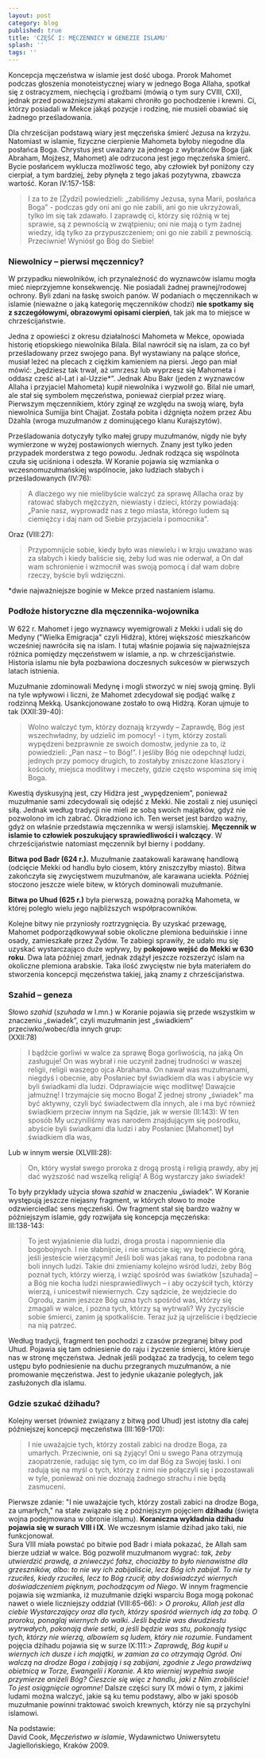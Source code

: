```yaml
---
layout: post
category: blog
published: true
title: 'CZĘŚĆ I: MĘCZENNICY W GENEZIE ISLAMU'
splash: ''
tags: ''
---
```

Koncepcja męczeństwa w islamie jest dość uboga. Prorok Mahomet podczas głoszenia monoteistycznej wiary w jednego Boga Allaha, spotkał się z ostracyzmem, niechęcią i groźbami (mówią o tym sury CVIII, CXI), jednak przed poważniejszymi atakami chroniło go pochodzenie i krewni. Ci, którzy posiadali w Mekce jakąś pozycje i rodzinę, nie musieli obawiać się żadnego prześladowania.

<!--more-->

Dla chrześcijan podstawą wiary jest męczeńska śmierć Jezusa na krzyżu. Natomiast w islamie, fizyczne cierpienie Mahometa byłoby niegodne dla posłańca Boga. Chrystus jest uważany za jednego z wybrańców Boga (jak Abraham, Mojżesz, Mahomet) ale odrzucona jest jego męczeńska śmierć. Bycie posłańcem wyklucza możliwość tego, aby człowiek był poniżony czy cierpiał, a tym bardziej, żeby płynęła z tego jakaś pozytywna, zbawcza wartość.
Koran IV:157-158:

> I za to że [Żydzi] powiedzieli: „zabiliśmy Jezusa, syna Marii, posłańca Boga” - podczas gdy oni ani go nie zabili, ani go nie ukrzyżowali, tylko im się tak zdawało. I zaprawdę ci, którzy się różnią w tej sprawie, są z pewnością w zwątpieniu; oni nie mają o tym żadnej wiedzy, idą tylko za przypuszczeniem; oni go nie zabili z pewnością. Przeciwnie! Wyniósł go Bóg do Siebie!

### Niewolnicy – pierwsi męczennicy?

W przypadku niewolników, ich przynależność do wyznawców islamu mogła mieć nieprzyjemne konsekwencję. Nie posiadali żadnej prawnej/rodowej ochrony. Byli zdani na łaskę swoich panów.
W podaniach o męczennikach w islamie (nieważne o jaką kategorię męczenników chodzi) **nie spotkamy się z szczegółowymi, obrazowymi opisami cierpień**, tak jak ma to miejsce w chrześcijaństwie.

Jedna z opowieści z okresu działalności Mahometa w Mekce, opowiada historię etiopskiego niewolnika Bilala. Bilal nawrócił się na islam, za co był prześladowany przez swojego pana. Był wystawiany na palące słońce, musiał leżeć na plecach z ciężkim kamieniem na piersi. Jego pan miał mówić: „będziesz tak trwał, aż umrzesz lub wyprzesz się Mahometa i oddasz cześć al-Lat i al-Uzzie*”. Jednak Abu Bakr (jeden z wyznawców Allaha i przyjaciel Mahometa) kupił niewolnika i wyzwolił go. Bilal nie umarł, ale stał się symbolem męczeństwa, ponieważ cierpiał przez wiarę.
Pierwszym męczennikiem, który zginął ze względu na swoją wiarę, była niewolnica Sumijja bint Chajjat. Została pobita i dźgnięta nożem przez Abu Dżahla (wroga muzułmanów z dominującego klanu Kurajszytów).

Prześladowania dotyczyły tylko małej grupy muzułmanów, nigdy nie były wymierzone w wyżej postawionych wiernych. Znany jest tylko jeden przypadek morderstwa z tego powodu. Jednak rodząca się wspólnota czuła się uciśniona i odeszła.
W Koranie pojawia się wzmianka o wczesnomuzułmańskiej wspólnocie, jako ludziach słabych i prześladowanych (IV:76): 

> A dlaczego wy nie mielibyście walczyć za sprawę Allacha oraz by ratować słabych mężczyzn, niewiasty i dzieci, którzy powiadają: „Panie nasz, wyprowadź nas z tego miasta, którego ludem są ciemiężcy i daj nam od Siebie przyjaciela i pomocnika".

Oraz (VIII:27): 

> Przypomnijcie sobie, kiedy było was niewielu i w kraju uważano was za słabych i kiedy baliście się, żeby lud was nie oderwał, a On dał wam schronienie i wzmocnił was swoją pomocą i dał wam dobre rzeczy, byście byli wdzięczni.

*dwie najważniejsze boginie w Mekce przed nastaniem islamu. 

### Podłoże historyczne dla męczennika-wojownika
W 622 r. Mahomet i jego wyznawcy wyemigrowali z Mekki i udali się do Medyny ("Wielka Emigracja" czyli Hidżra), której większość mieszkańców wcześniej nawróciła się na islam. I tutaj właśnie pojawia się najważniejsza różnica pomiędzy męczeństwem w islamie, a np. w chrześcijaństwie. Historia islamu nie była pozbawiona doczesnych sukcesów w pierwszych latach istnienia. 

Muzułmanie zdominowali Medynę i mogli stworzyć w niej swoją gminę. Byli na tyle wpływowi i liczni, że Mahomet zdecydował się podjąć walkę z rodzinną Mekką. Usankcjonowane zostało to ową Hidżrą. 
Koran ujmuje to tak (XXII:39-40):

> Wolno walczyć tym, którzy doznają krzywdy – Zaprawdę, Bóg jest wszechwładny, by udzielić im pomocy! - i tym, którzy zostali wypędzeni bezprawnie ze swoich domostw, jedynie za to, iż powiedzieli: „Pan nasz – to Bóg!”. I jeśliby Bóg nie odepchnął ludzi, jednych przy pomocy drugich, to zostałyby zniszczone klasztory i kościoły, miejsca modlitwy i meczety, gdzie często wspomina się imię Boga.

Kwestią dyskusyjną jest, czy Hidżra jest „wypędzeniem”, ponieważ muzułmanie sami zdecydowali się odejść z Mekki. Nie zostali z niej usunięci siłą. Jednak według tradycji nie mieli ze sobą swoich majątków, gdyż nie pozwolono im ich zabrać. Okradziono ich.
Ten werset jest bardzo ważny, gdyż on właśnie przedstawia męczennika w wersji islamskiej. **Męczennik w islamie to człowiek poszukujący sprawiedliwości i walczący**. W chrześcijaństwie natomiast męczennik był bierny i poddany.

**Bitwa pod Badr (624 r.).** Muzułmanie zaatakowali karawanę handlową (odcięcie Mekki od handlu było ciosem, który zniszczyłby miasto). Bitwa zakończyła się zwycięstwem muzułmanów, ale karawana uciekła. Później stoczono jeszcze wiele bitew, w których dominowali muzułmanie.

**Bitwa po Uhud (625 r.)** była pierwszą, poważną porażką Mahometa, w której poległo wielu jego najbliższych współpracowników.   

Kolejne bitwy nie przyniosły roztrzygnięcia. By uzyskać przewagę, Mahomet podporządkowywał sobie okoliczne plemiona beduińskie i inne osady, zamieszkałe przez Żydów. Te zabiegi sprawiły, że udało mu się uzyskać wystarczająco duże wpływy, by **pokojowo wejść do Mekki w 630 roku**. Dwa lata później zmarł, jednak zdążył jeszcze rozszerzyć islam na okoliczne plemiona arabskie.
Taka ilość zwycięstw nie była materiałem do stworzenia koncepcji męczeństwa takiej, jaką znamy z chrześcijaństwa.  

### Szahid – geneza
Słowo _szahid_ (_szuhada_ w l.mn.) w Koranie pojawia się przede wszystkim w znaczeniu „świadek”, czyli muzułmanin jest „świadkiem” przeciwko/wobec/dla innych grup:  
(XXII:78) 

> I bądźcie gorliwi w walce za sprawę Boga gorliwością, na jaką On zasługuje! On was wybrał i nie uczynił żadnej trudności w waszej religii, religii waszego ojca Abrahama. On nawał was muzułmanami, niegdyś i obecnie, aby Posłaniec był świadkiem dla was i abyście wy byli świadkami dla ludzi. Odprawiajcie więc modlitwę! Dawajcie jałmużnę! I trzymajcie się mocno Boga!
Z jednej strony „świadek” ma być aktywny, czyli być świadectwem dla innych, ale i ma być również świadkiem przeciw innym na Sądzie, jak w wersie (II:143): W ten sposób My uczyniliśmy was narodem znajdującym się pośrodku, abyście byli świadkami dla ludzi i aby Posłaniec [Mahomet] był świadkiem dla was,  

Lub w innym wersie (XLVIII:28): 

> On, który wysłał swego proroka z drogą prostą i religią prawdy, aby jej dać wyższość nad wszelką religią! A Bóg wystarczy jako świadek!

To były przykłady użycia słowa _szahid_ w znaczeniu „świadek”. W Koranie występują jeszcze niejasny fragment, w których słowo to może odzwierciedlać sens męczeński. Ów fragment stał się bardzo ważny w późniejszym islamie, gdy rozwijała się koncepcja męczeńska:   
III:138-143: 

> To jest wyjaśnienie dla ludzi, droga prosta i napomnienie dla bogobojnych. I nie słabnijcie, i nie smućcie się; wy będziecie górą, jeśli jesteście wierzącymi! Jeśli boli was jakaś rana, to podobna rana boli innych ludzi. Takie dni zmieniamy kolejno wśród ludzi, żeby Bóg poznał tych, którzy wierzą, i wziąć spośród was światków [szuhada] – a Bóg nie kocha ludzi niesprawiedliwych – i aby oczyścił tych, którzy wierzą, i unicestwił niewiernych. Czy sądzicie, że wejdziecie do Ogrodu, zanim jeszcze Bóg uzna tych spośród was, którzy się zmagali w walce, i pozna tych, którzy są wytrwali? Wy życzyliście sobie śmierci, zanim ją spotkaliście. Teraz już ją ujrzeliście i będziecie na nią patrzeć.

Według tradycji, fragment ten pochodzi z czasów przegranej bitwy pod Uhud. Pojawia się tam odniesienie do raju i życzenie śmierci, które kieruje nas w stronę męczeństwa. Jednak jeśli podążać za tradycją, to celem tego ustępu było podniesienie na duchu przegranych muzułmanów, a nie promowanie męczeństwa. Jest to jedynie ukazanie poległych, jak zasłużonych dla islamu. 

### Gdzie szukać dżihadu?
Kolejny werset (również związany z bitwą pod Uhud) jest istotny dla całej późniejszej koncepcji męczeństwa (III:169-170): 

> I nie uważajcie tych, którzy zostali zabici na drodze Boga, za umarłych. Przeciwnie, oni są żyjący! Oni u swego Pana otrzymują zaopatrzenie, radując się tym, co im dał Bóg za Swojej łaski. I oni radują się na myśl o tych, którzy z nimi nie połączyli się i pozostawali w tyle, ponieważ oni nie doznają żadnego strachu i nie będą zasmuceni.

Pierwsze zdanie: "I nie uważajcie tych, którzy zostali zabici na drodze Boga, za umarłych," na stałe związało się z późniejszym pojęciem **dżihadu** (święta wojna podejmowana w obronie islamu). **Koraniczna wykładnia dżihadu pojawia się w surach VIII i IX**. We wczesnym islamie dżihad jako taki, nie funkcjonował.  
Sura VIII miała powstać po bitwie pod Badr i miała pokazać, że Allah sam bierze udział w walce. Bóg pozwolił muzułmanom wygrać: _tak, żeby utwierdzić prawdę, a zniweczyć fałsz, chociażby to było nienawistne dla grzeszników, albo: to nie wy ich zabijaliście, lecz Bóg ich zabijał. To nie ty rzuciłeś, kiedy rzuciłeś, lecz to Bóg rzucił; aby doświadczyć wiernych doświadczeniem pięknym, pochodzącym od Niego_. W innym fragmencie pojawia się wzmianka, iż muzułmanie dzięki wsparciu Boga mogą pokonać nawet o wiele liczniejszy oddział (VIII:65-66): _> O proroku, Allah jest dla ciebie Wystarczający oraz dla tych, którzy spośród wiernych idą za tobą. O proroku, ponaglaj wiernych do walki. Jeśli będzie was dwudziestu wytrwałych, pokonają dwie setki, a jeśli będzie was stu, pokonają tysiąc tych, którzy nie wierzą, albowiem są ludem, który nie rozumie._
Fundament pojęcia dżihadu pojawia się w surze IX:111:_> Zaprawdę, Bóg kupił u wiernych ich dusze i ich majątki, w zamian za co otrzymają Ogród. Oni walczą na drodze Boga i zabijają i są zabijani, zgodnie z Jego prawdziwą obietnicą w Torze, Ewangelii i Koranie. A kto wierniej wypełnia swoje przymierze aniżeli Bóg? Cieszcie się więc z handlu, jaki z Nim zrobiliście! To jest osiągnięcie ogromne!_
Dalsze części sury IX mówi o tym, z jakimi ludami można walczyć, jakie są ku temu podstawy, albo w jaki sposób muzułmanie powinni traktować swoich krewnych, którzy nie są przychylni islamowi.
 

Na podstawie:        
David Cook, _Męczeństwo w islamie_, Wydawnictwo Uniwersytetu Jagiellońskiego, Kraków 2009.
